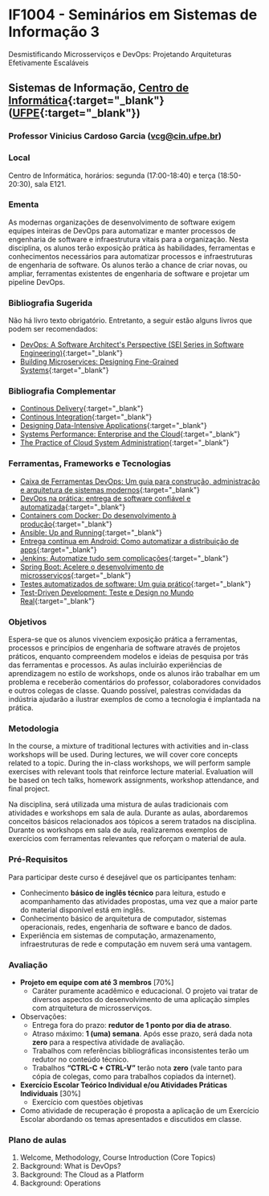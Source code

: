 # IF1004 - Seminários em Sistemas de Informação 3
Desmistificando Microsserviços e DevOps: Projetando Arquiteturas Efetivamente Escaláveis

## Sistemas de Informação, [Centro de Informática](http://www.cin.ufpe.br){:target="_blank"} ([UFPE](http://www.ufpe.br){:target="_blank"})

### Professor Vinicius Cardoso Garcia ([vcg@cin.ufpe.br](mailto:vcg@cin.ufpe.br))

### Local

Centro de Informática, horários: segunda (17:00-18:40) e terça (18:50-20:30), sala E121.

### Ementa

As modernas organizações de desenvolvimento de software exigem equipes inteiras de DevOps para automatizar e manter processos de engenharia de software e infraestrutura vitais para a organização. Nesta disciplina, os alunos terão exposição prática às habilidades, ferramentas e conhecimentos necessários para automatizar processos e infraestruturas de engenharia de software. Os alunos terão a chance de criar novas, ou ampliar, ferramentas existentes de engenharia de software e projetar um pipeline DevOps.

### Bibliografia Sugerida

Não há livro texto obrigatório. Entretanto, a seguir estão alguns livros que podem ser recomendados:

- [DevOps: A Software Architect's Perspective (SEI Series in Software Engineering)](https://www.amazon.com/DevOps-Software-Architects-Perspective-Engineering/dp/0134049845){:target="_blank"}
- [Building Microservices: Designing Fine-Grained Systems](https://www.amazon.com/Building-Microservices-Designing-Fine-Grained-Systems/dp/1491950358){:target="_blank"}

### Bibliografia Complementar

- [Continous Delivery](http://www.continuousdelivery.com){:target="_blank"}
- [Continous Integration](http://www.www.amazon.com/Continuous-Integration-Improving-Software-Reducing/dp/0321336380){:target="_blank"}
- [Designing Data-Intensive Applications](http://www.dataintensive.net/){:target="_blank"}
- [Systems Performance: Enterprise and the Cloud](http://www.brendangregg.com/sysperfbook.html){:target="_blank"}
- [The Practice of Cloud System Administration](http://www.the-cloud-book.com/){:target="_blank"}

### Ferramentas, Frameworks e Tecnologias

- [Caixa de Ferramentas DevOps: Um guia para construção, administração e arquitetura de sistemas modernos](https://www.casadocodigo.com.br/products/livro-ferramentas-devops){:target="_blank"}
- [DevOps na prática: entrega de software confiável e automatizada](https://www.casadocodigo.com.br/products/livro-devops){:target="_blank"}
- [Containers com Docker: Do desenvolvimento à produção](https://www.casadocodigo.com.br/products/livro-docker){:target="_blank"}
- [Ansible: Up and Running](http://www.ansiblebook.com/){:target="_blank"}
- [Entrega contínua em Android: Como automatizar a distribuição de apps](https://www.casadocodigo.com.br/products/livro-entrega-continua-android){:target="_blank"}
- [Jenkins: Automatize tudo sem complicações](https://www.casadocodigo.com.br/products/livro-jenkins){:target="_blank"}
- [Spring Boot: Acelere o desenvolvimento de microsserviços](https://www.casadocodigo.com.br/products/livro-spring-boot){:target="_blank"}
- [Testes automatizados de software: Um guia prático](https://www.casadocodigo.com.br/products/livro-testes-de-software){:target="_blank"}
- [Test-Driven Development: Teste e Design no Mundo Real](https://www.casadocodigo.com.br/products/livro-tdd){:target="_blank"}

### Objetivos

Espera-se que os alunos vivenciem exposição prática a ferramentas, processos e princípios de engenharia de software através de projetos práticos, enquanto compreendem modelos e ideias de pesquisa por trás das ferramentas e processos. As aulas incluirão experiências de aprendizagem no estilo de workshops, onde os alunos irão trabalhar em um problema e receberão comentários do professor, colaboradores convidados e outros colegas de classe. Quando possível, palestras convidadas da indústria ajudarão a ilustrar exemplos de como a tecnologia é implantada na prática.

### Metodologia

In the course, a mixture of traditional lectures with activities and in-class workshops will be used. During lectures, we will cover core concepts related to a topic. During the in-class workshops, we will perform sample exercises with relevant tools that reinforce lecture material. Evaluation will be based on tech talks, homework assignments, workshop attendance, and final project.

Na disciplina, será utilizada uma mistura de aulas tradicionais com atividades e workshops em sala de aula. Durante as aulas, abordaremos conceitos básicos relacionados aos tópicos a serem tratados na disciplina. Durante os workshops em sala de aula, realizaremos exemplos de exercícios com ferramentas relevantes que reforçam o material de aula. 

### Pré-Requisitos

Para participar deste curso é desejável que os participantes tenham:

- Conhecimento **básico de inglês técnico** para leitura, estudo e acompanhamento das atividades propostas, uma vez que a maior parte do material disponível está em inglês.
- Conhecimento básico de arquitetura de computador, sistemas operacionais, redes, engenharia de software e banco de dados.
- Experiência em sistemas de computação, armazenamento, infraestruturas de rede e computação em nuvem será uma vantagem.


### Avaliação

- **Projeto em equipe com até 3 membros** [70%]
  - Caráter puramente acadêmico e educacional. O projeto vai tratar de diversos aspectos do desenvolvimento de uma aplicação simples com atrquitetura de microsserviços.
- Observações:
  - Entrega fora do prazo: **redutor de 1 ponto por dia de atraso**. 
  - Atraso máximo: **1 (uma) semana**. Após esse prazo, será dada nota **zero** para a respectiva atividade de avaliação.
  - Trabalhos com referências bibliográficas inconsistentes terão um redutor no conteúdo técnico. 
  - Trabalhos **“CTRL-C + CTRL-V”** terão nota **zero** (vale tanto para cópia de colegas, como para trabalhos copiados da internet).
- **Exercício Escolar Teórico Individual e/ou Atividades Práticas Individuais** [30%]
  - Exercício com questões objetivas
- Como atividade de recuperação é proposta a aplicação de um Exercício Escolar abordando os temas apresentados e discutidos em classe.

### Plano de aulas

1. Welcome, Methodology, Course Introduction (Core Topics)
1. Background: What is DevOps?
1. Background: The Cloud as a Platform
1. Background: Operations
